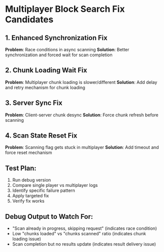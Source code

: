# Multiplayer Block Search Fix Candidates

## 1. Enhanced Synchronization Fix
**Problem**: Race conditions in async scanning
**Solution**: Better synchronization and forced wait for scan completion

## 2. Chunk Loading Wait Fix  
**Problem**: Multiplayer chunk loading is slower/different
**Solution**: Add delay and retry mechanism for chunk loading

## 3. Server Sync Fix
**Problem**: Client-server chunk desync
**Solution**: Force chunk refresh before scanning

## 4. Scan State Reset Fix
**Problem**: Scanning flag gets stuck in multiplayer
**Solution**: Add timeout and force reset mechanism

## Test Plan:
1. Run debug version
2. Compare single player vs multiplayer logs
3. Identify specific failure pattern
4. Apply targeted fix
5. Verify fix works

## Debug Output to Watch For:
- "Scan already in progress, skipping request" (indicates race condition)
- Low "chunks loaded" vs "chunks scanned" ratio (indicates chunk loading issue)
- Scan completion but no results update (indicates result delivery issue)
